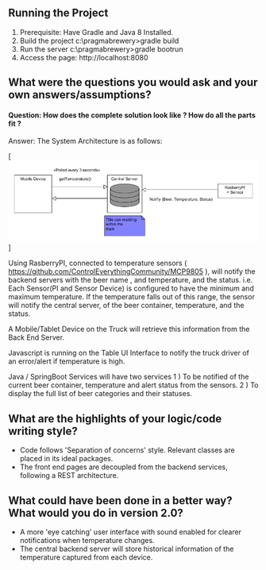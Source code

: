 Running the Project
--------------------
1) Prerequisite: Have Gradle and Java 8 Installed.
2) Build the project
   c:\pragmabrewery>gradle build
3) Run the server
   c:\pragmabrewery>gradle bootrun
4) Access the page: http://localhost:8080


What were the questions you would ask and your own answers/assumptions?
------------------------------------------------------------------------

<h4>Question: How does the complete solution look like ? How do all the parts fit ?</h4>
Answer: The System Architecture is as follows:

[![pragmabrewery](pragmabrewery.png)]

Using RasberryPI, connected to temperature sensors ( https://github.com/ControlEverythingCommunity/MCP9805 ),
will notify the backend servers with the beer name , and temperature, and the status.
i.e. Each Sensor(PI and Sensor Device) is configured to have the minimum and maximum temperature. If the temperature falls out of this range,
the sensor will notify the central server, of the beer container, temperature, and the status.

A Mobile/Tablet Device on the Truck will retrieve this information from the Back End Server.

Javascript is running on the Table UI Interface to notify the truck driver of an error/alert if temperature is high.

Java / SpringBoot Services will have two services
  1 ) To be notified of the current beer container, temperature and alert status from the sensors.
  2 ) To display the full list of beer categories and their statuses.


What are the highlights of your logic/code writing style?
-----------------------------------------------------------
+ Code follows 'Separation of concerns' style. Relevant classes are placed in its ideal packages.
+ The front end pages are decoupled from the backend services, following a REST architecture.


What could have been done in a better way? What would you do in version 2.0?
----------------------------------------------------------------------------
+ A more 'eye catching' user interface with sound enabled for clearer notifications when temperature changes.
+ The central backend server will store historical information of the temperature captured from each device.









